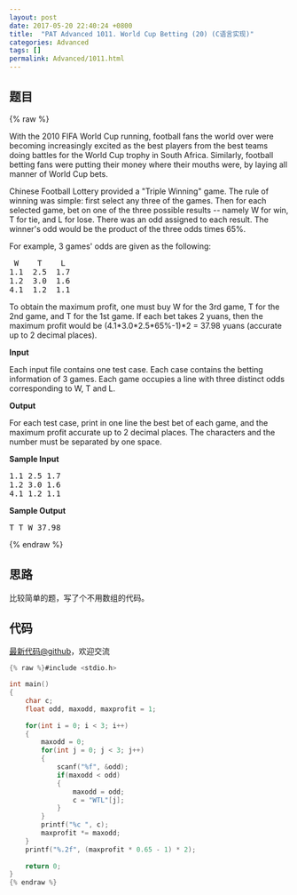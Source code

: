 ```yaml
---
layout: post
date: 2017-05-20 22:40:24 +0800
title:  "PAT Advanced 1011. World Cup Betting (20) (C语言实现)"
categories: Advanced
tags: []
permalink: Advanced/1011.html
---
```


## 题目

{% raw %}<div id="problemContent">
<p>With the 2010 FIFA World Cup running, football fans the world over were becoming increasingly excited as the best players from the best teams doing battles for the World Cup trophy in South Africa.  Similarly, football betting fans were putting their money where their mouths were, by laying all manner of World Cup bets.</p>
<p>Chinese Football Lottery provided a "Triple Winning" game.  The rule of winning was simple: first select any three of the games.  Then for each selected game, bet on one of the three possible results -- namely W for win, T for tie, and L for lose.  There was an odd assigned to each result.  The winner's odd would be the product of the three odds times 65%.</p>
<p>For example, 3 games' odds are given as the following:</p>
<pre>
 W    T    L
1.1  2.5  1.7
1.2  3.0  1.6
4.1  1.2  1.1
</pre>
<p>To obtain the maximum profit, one must buy W for the 3rd game, T for the 2nd game, and T for the 1st game.  If each bet takes 2 yuans, then the maximum profit would be (4.1*3.0*2.5*65%-1)*2 = 37.98 yuans (accurate up to 2 decimal places).</p>
<p><b>Input</b></p>
<p>Each input file contains one test case.  Each case contains the betting information of 3 games.  Each game occupies a line with three distinct odds corresponding to W, T and L.</p>
<p><b>Output</b></p>
<p>For each test case, print in one line the best bet of each game, and the maximum profit accurate up to 2 decimal places.  The characters and the number must be separated by one space.</p>
<b>Sample Input</b><pre>
1.1 2.5 1.7
1.2 3.0 1.6
4.1 1.2 1.1
</pre>
<b>Sample Output</b><pre>
T T W 37.98
</pre>
</div>{% endraw %}

## 思路


比较简单的题，写了个不用数组的代码。

## 代码

[最新代码@github](https://github.com/OliverLew/PAT/blob/master/PATAdvanced/1011.c)，欢迎交流
```c
{% raw %}#include <stdio.h>

int main()
{
    char c;
    float odd, maxodd, maxprofit = 1;
    
    for(int i = 0; i < 3; i++)
    {
        maxodd = 0;
        for(int j = 0; j < 3; j++)
        {
            scanf("%f", &odd);
            if(maxodd < odd)
            {
                maxodd = odd;
                c = "WTL"[j];
            }
        }
        printf("%c ", c);
        maxprofit *= maxodd;
    }
    printf("%.2f", (maxprofit * 0.65 - 1) * 2);
    
    return 0;
}
{% endraw %}
```